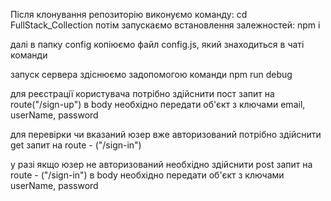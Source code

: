 Після клонування репозиторію виконуємо команду: 
cd FullStack_Collection
потім запускаємо встановлення залежностей:
npm i

далі в папку config копіюємо файл config.js, який знаходиться в чаті команди 

запуск сервера здіснюємо задопомогою команди npm run debug

для реєстрації користувача потрібно здійснити пост запит на route("/sign-up")
в body необхідно передати об'єкт з ключами  email, userName, password

для перевірки чи вказаний юзер вже авторизований потрібно здійснити get запит на route - 
("/sign-in")

у разі якщо юзер не авторизований необхідно здійснити post запит на route - ("/sign-in")
в body необхідно передати об'єкт з ключами userName, password

